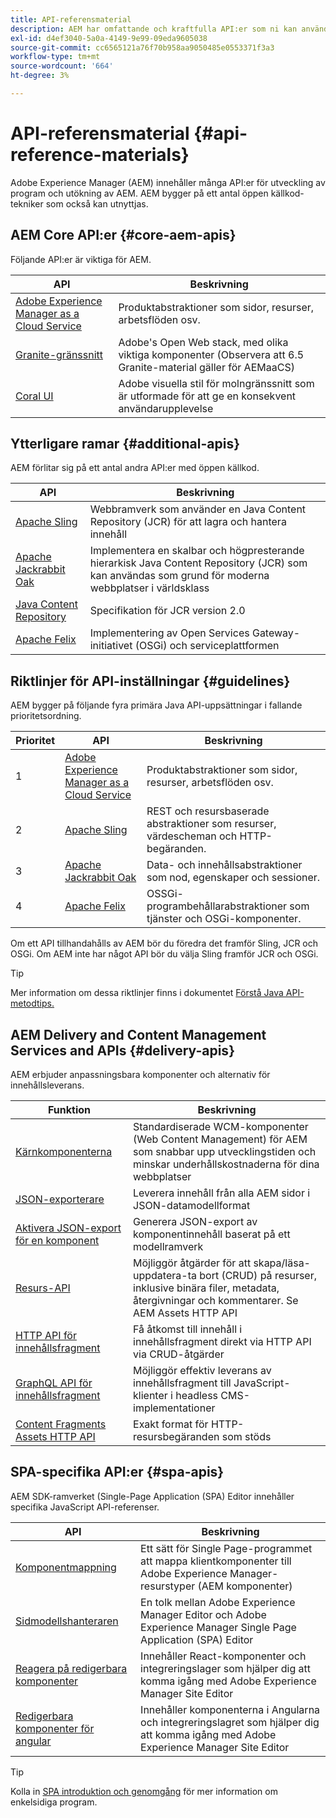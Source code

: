 ```yaml
---
title: API-referensmaterial
description: AEM har omfattande och kraftfulla API:er som ni kan använda för ert digitala upplevelseprojekt.
exl-id: d4ef3040-5a0a-4149-9e99-09eda9605038
source-git-commit: cc6565121a76f70b958aa9050485e0553371f3a3
workflow-type: tm+mt
source-wordcount: '664'
ht-degree: 3%

---
```


# API-referensmaterial {#api-reference-materials}

Adobe Experience Manager (AEM) innehåller många API:er för utveckling av program och utökning av AEM. AEM bygger på ett antal öppen källkod-tekniker som också kan utnyttjas.

## AEM Core API:er {#core-aem-apis}

Följande API:er är viktiga för AEM.

| API | Beskrivning |
|---|---|
| [Adobe Experience Manager as a Cloud Service](https://www.adobe.io/experience-manager/reference-materials/cloud-service/javadoc/index.html) | Produktabstraktioner som sidor, resurser, arbetsflöden osv. |
| [Granite-gränssnitt](https://helpx.adobe.com/experience-manager/6-5/sites/developing/using/reference-materials/granite-ui/api/jcr_root/libs/granite/ui/index.html#) | Adobe&#39;s Open Web stack, med olika viktiga komponenter (Observera att 6.5 Granite-material gäller för AEMaaCS) |
| [Coral UI](https://opensource.adobe.com/coral-spectrum/documentation/) | Adobe visuella stil för molngränssnitt som är utformade för att ge en konsekvent användarupplevelse |

<!---
|Editor core JavaScript API reference|Provides all the base objects and concepts to support authoring of content resources|
--->

## Ytterligare ramar {#additional-apis}

AEM förlitar sig på ett antal andra API:er med öppen källkod.

| API | Beskrivning |
|---|---|
| [Apache Sling](https://sling.apache.org/apidocs/sling11/) | Webbramverk som använder en Java Content Repository (JCR) för att lagra och hantera innehåll |
| [Apache Jackrabbit Oak](https://jackrabbit.apache.org/oak/docs/oak_api/overview.html) | Implementera en skalbar och högpresterande hierarkisk Java Content Repository (JCR) som kan användas som grund för moderna webbplatser i världsklass |
| [Java Content Repository](https://www.adobe.io/experience-manager/reference-materials/spec/javax.jcr/javadocs/jcr-2.0/index.html) | Specifikation för JCR version 2.0 |
| [Apache Felix](https://felix.apache.org) | Implementering av Open Services Gateway-initiativet (OSGi) och serviceplattformen |

## Riktlinjer för API-inställningar {#guidelines}

AEM bygger på följande fyra primära Java API-uppsättningar i fallande prioritetsordning.

| Prioritet | API | Beskrivning |
|---|---|---|
| 1 | [Adobe Experience Manager as a Cloud Service](https://www.adobe.io/experience-manager/reference-materials/cloud-service/javadoc/index.html) | Produktabstraktioner som sidor, resurser, arbetsflöden osv. |
| 2 | [Apache Sling](https://sling.apache.org/apidocs/sling11/) | REST och resursbaserade abstraktioner som resurser, värdescheman och HTTP-begäranden. |
| 3 | [Apache Jackrabbit Oak](https://jackrabbit.apache.org/oak/docs/oak_api/overview.html) | Data- och innehållsabstraktioner som nod, egenskaper och sessioner. |
| 4 | [Apache Felix](https://felix.apache.org/) | OSSGi-programbehållarabstraktioner som tjänster och OSGi-komponenter. |

Om ett API tillhandahålls av AEM bör du föredra det framför Sling, JCR och OSGi. Om AEM inte har något API bör du välja Sling framför JCR och OSGi.

>[!TIP]
>
>Mer information om dessa riktlinjer finns i dokumentet [Förstå Java API-metodtips.](https://experienceleague.adobe.com/docs/experience-manager-learn/foundation/development/understand-java-api-best-practices.html)

## AEM Delivery and Content Management Services and APIs {#delivery-apis}

AEM erbjuder anpassningsbara komponenter och alternativ för innehållsleverans.

| Funktion | Beskrivning |
|---|---|
| [Kärnkomponenterna](https://experienceleague.adobe.com/docs/experience-manager-core-components/using/introduction.html) | Standardiserade WCM-komponenter (Web Content Management) för AEM som snabbar upp utvecklingstiden och minskar underhållskostnaderna för dina webbplatser |
| [JSON-exporterare](/help/implementing/developing/components/json-exporter.md) | Leverera innehåll från alla AEM sidor i JSON-datamodellformat |
| [Aktivera JSON-export för en komponent](/help/implementing/developing/components/enabling-json-exporter.md) | Generera JSON-export av komponentinnehåll baserat på ett modellramverk |
| [Resurs-API](/help/assets/mac-api-assets.md) | Möjliggör åtgärder för att skapa/läsa-uppdatera-ta bort (CRUD) på resurser, inklusive binära filer, metadata, återgivningar och kommentarer. Se AEM Assets HTTP API |
| [HTTP API för innehållsfragment](/help/assets/content-fragments/assets-api-content-fragments.md) | Få åtkomst till innehåll i innehållsfragment direkt via HTTP API via CRUD-åtgärder |
| [GraphQL API för innehållsfragment](/help/headless/graphql-api/content-fragments.md) | Möjliggör effektiv leverans av innehållsfragment till JavaScript-klienter i headless CMS-implementationer |
| [Content Fragments Assets HTTP API](https://experienceleague.adobe.com/docs/experience-manager-cloud-service/assets/admin/mac-api-assets.html) | Exakt format för HTTP-resursbegäranden som stöds |

## SPA-specifika API:er {#spa-apis}

AEM SDK-ramverket (Single-Page Application (SPA) Editor innehåller specifika JavaScript API-referenser.

| API | Beskrivning |
|---|---|
| [Komponentmappning](https://www.npmjs.com/package/@adobe/aem-spa-component-mapping) | Ett sätt för Single Page-programmet att mappa klientkomponenter till Adobe Experience Manager-resurstyper (AEM komponenter) |
| [Sidmodellshanteraren](https://www.npmjs.com/package/@adobe/aem-spa-page-model-manager) | En tolk mellan Adobe Experience Manager Editor och Adobe Experience Manager Single Page Application (SPA) Editor |
| [Reagera på redigerbara komponenter](https://www.npmjs.com/package/@adobe/aem-react-editable-components) | Innehåller React-komponenter och integreringslager som hjälper dig att komma igång med Adobe Experience Manager Site Editor |
| [Redigerbara komponenter för angular](https://www.npmjs.com/package/@adobe/aem-angular-editable-components) | Innehåller komponenterna i Angularna och integreringslagret som hjälper dig att komma igång med Adobe Experience Manager Site Editor |

>[!TIP]
>
>Kolla in [SPA introduktion och genomgång](/help/implementing/developing/hybrid/introduction.md) för mer information om enkelsidiga program.
